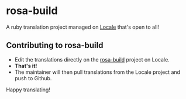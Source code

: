 # rosa-build

A ruby translation project managed on [Locale](http://www.localeapp.com/) that's open to all!

## Contributing to rosa-build

- Edit the translations directly on the [rosa-build](http://www.localeapp.com/projects/public?search=rosa-build) project on Locale.
- **That's it!**
- The maintainer will then pull translations from the Locale project and push to Github.

Happy translating!
